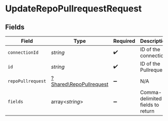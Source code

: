 # UpdateRepoPullrequestRequest


## Fields

| Field                                                             | Type                                                              | Required                                                          | Description                                                       |
| ----------------------------------------------------------------- | ----------------------------------------------------------------- | ----------------------------------------------------------------- | ----------------------------------------------------------------- |
| `connectionId`                                                    | *string*                                                          | :heavy_check_mark:                                                | ID of the connection                                              |
| `id`                                                              | *string*                                                          | :heavy_check_mark:                                                | ID of the Pullrequest                                             |
| `repoPullrequest`                                                 | [?Shared\RepoPullrequest](../../Models/Shared/RepoPullrequest.md) | :heavy_minus_sign:                                                | N/A                                                               |
| `fields`                                                          | array<*string*>                                                   | :heavy_minus_sign:                                                | Comma-delimited fields to return                                  |